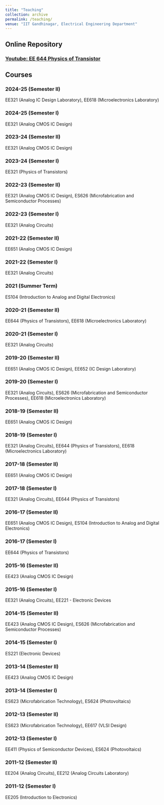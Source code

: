 ```yaml
---
title: "Teaching"
collection: archive
permalink: /teaching/
venue: "IIT Gandhinagar, Electrical Engineering Department"
---
```

## Online Repository
### [Youtube: EE 644 Physics of Transistor](https://youtube.com/playlist?list=PLUSiNOu9YYdTFmI9MYT1CuVDCzavsd7qt&si=5Ch1lfEMcBvsXSeI)

## Courses  
### 2024-25 (Semester II)  
EE321 (Analog IC Design Laboratory), EE618 (Microelectronics Laboratory)   
### 2024-25 (Semester I)  
EE321 (Analog CMOS IC Design)  
### 2023-24 (Semester II)  
EE321 (Analog CMOS IC Design)   
### 2023-24 (Semester I)  
EE321 (Physics of Transistors)  
### 2022-23 (Semester II)  
EE321 (Analog CMOS IC Design), ES626 (Microfabrication and Semiconductor Processes)    
### 2022-23 (Semester I)  
EE321 (Analog Circuits)  
### 2021-22 (Semester II)  
EE651 (Analog CMOS IC Design)  
### 2021-22 (Semester I)  
EE321 (Analog Circuits)  
### 2021 (Summer Term)  
ES104 (Introduction to Analog and Digital Electronics)  
### 2020-21 (Semester II)  
EE644 (Physics of Transistors), EE618 (Microelectronics Laboratory)  
### 2020-21 (Semester I)  
EE321 (Analog Circuits)  
### 2019-20 (Semester II)  
EE651 (Analog CMOS IC Design), EE652 (IC Design Laboratory)  
### 2019-20 (Semester I)  
EE321 (Analog Circuits), ES626 (Microfabrication and Semiconductor Processes), EE618 (Microelectronics Laboratory)  
### 2018-19 (Semester II)  
EE651 (Analog CMOS IC Design)  
### 2018-19 (Semester I)  
EE321 (Analog Circuits), EE644 (Physics of Transistors), EE618 (Microelectronics Laboratory)  
### 2017-18 (Semester II)  
EE651 (Analog CMOS IC Design)  
### 2017-18 (Semester I)  
EE321 (Analog Circuits), EE644 (Physics of Transistors)  
### 2016-17 (Semester II)  
EE651 (Analog CMOS IC Design), ES104 (Introduction to Analog and Digital Electronics)  
### 2016-17 (Semester I)  
EE644 (Physics of Transistors)  
### 2015-16 (Semester II)  
EE423 (Analog CMOS IC Design)  
### 2015-16 (Semester I)  
EE321 (Analog Circuits), EE221 - Electronic Devices  
### 2014-15 (Semester II)  
EE423 (Analog CMOS IC Design), ES626 (Microfabrication and Semiconductor Processes)  
### 2014-15 (Semester I)  
ES221 (Electronic Devices)  
### 2013-14 (Semester II)  
EE423 (Analog CMOS IC Design)  
### 2013-14 (Semester I)  
ES623 (Microfabrication Technology), ES624 (Photovoltaics)  
### 2012-13 (Semester II)  
ES623 (Microfabrication Technology), EE617 (VLSI Design)  
### 2012-13 (Semester I)  
EE411 (Physics of Semiconductor Devices), ES624 (Photovoltaics)   
### 2011-12 (Semester II)  
EE204 (Analog Circuits), EE212 (Analog Circuits Laboratory)  
### 2011-12 (Semester I)  
EE205 (Introduction to Electronics)   

